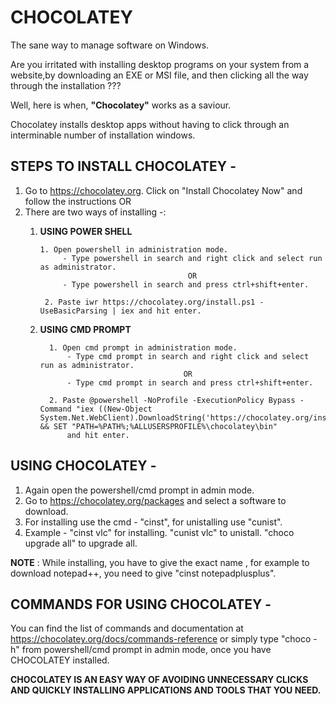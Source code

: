 #  CHOCOLATEY
The sane way to manage software on Windows.

Are you irritated with installing desktop programs on your system from a website,by downloading an EXE or MSI file, and then clicking all the way through the installation ???

Well, here is when, **"Chocolatey"** works as a saviour.

Chocolatey installs desktop apps without having to click through an interminable number of installation windows.





 ## STEPS TO INSTALL CHOCOLATEY -

1. Go to https://chocolatey.org. Click on "Install Chocolatey Now" and follow the instructions OR
2. There are two ways of installing -:
    1. **USING POWER SHELL**  
     
       ```
       1. Open powershell in administration mode.
            - Type powershell in search and right click and select run as administrator. 
                                        OR
            - Type powershell in search and press ctrl+shift+enter.
        
        2. Paste iwr https://chocolatey.org/install.ps1 -UseBasicParsing | iex and hit enter.
        ```
       
  
   
   2. **USING CMD PROMPT**
   
      ```
        1. Open cmd prompt in administration mode.
            - Type cmd prompt in search and right click and select run as administrator.  
                                      OR
            - Type cmd prompt in search and press ctrl+shift+enter.
        
        2. Paste @powershell -NoProfile -ExecutionPolicy Bypass -Command "iex ((New-Object System.Net.WebClient).DownloadString('https://chocolatey.org/install.ps1'))" && SET "PATH=%PATH%;%ALLUSERSPROFILE%\chocolatey\bin"
            and hit enter.
       ```
            
            
           

## USING CHOCOLATEY -

1. Again open the powershell/cmd prompt in admin mode.
2. Go to https://chocolatey.org/packages and select a software to download.
3. For installing use the cmd - "cinst", for unistalling use "cunist".
4. Example - "cinst vlc" for installing. "cunist vlc" to unistall. "choco upgrade all" to upgrade all.


**NOTE** : While installing, you have to give the exact name , for example to download notepad++, you need to give "cinst notepadplusplus".





## COMMANDS FOR USING CHOCOLATEY -

You can find the list of commands and documentation at https://chocolatey.org/docs/commands-reference or simply type "choco -h" from  powershell/cmd prompt in admin mode, once you have CHOCOLATEY installed.
   
**CHOCOLATEY IS AN EASY WAY OF AVOIDING UNNECESSARY CLICKS AND QUICKLY INSTALLING APPLICATIONS AND TOOLS THAT YOU NEED.**    
